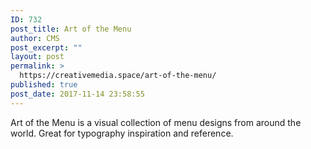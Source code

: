```yaml
---
ID: 732
post_title: Art of the Menu
author: CMS
post_excerpt: ""
layout: post
permalink: >
  https://creativemedia.space/art-of-the-menu/
published: true
post_date: 2017-11-14 23:58:55
---
```

Art of the Menu is a visual collection of menu designs from around the world. Great for typography inspiration and reference.